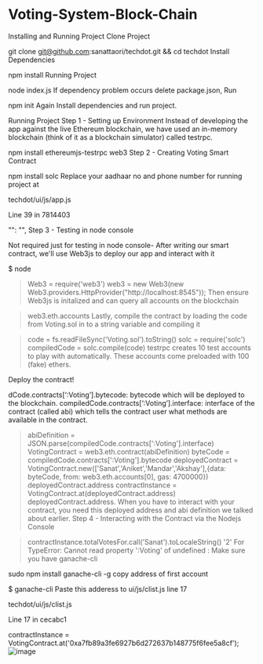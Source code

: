# Voting-System-Block-Chain
Installing and Running Project
Clone Project

git clone git@github.com:sanattaori/techdot.git && cd techdot
Install Dependencies

npm install
Running Project

node index.js
If dependency problem occurs delete package.json, Run

npm init
Again Install dependencies and run project.

Running Project
Step 1 - Setting up Environment Instead of developing the app against the live Ethereum blockchain, we have used an in-memory blockchain (think of it as a blockchain simulator) called testrpc.

npm install ethereumjs-testrpc web3
Step 2 - Creating Voting Smart Contract

npm install solc
Replace your aadhaar no and phone number for running project at

techdot/ui/js/app.js

Line 39 in 7814403

 "<replace your aadhaar no here>": "<your phone number>", 
Step 3 - Testing in node console

Not required just for testing in node console- After writing our smart contract, we'll use Web3js to deploy our app and interact with it

$ node
> Web3 = require('web3')
> web3 = new Web3(new Web3.providers.HttpProvider("http://localhost:8545"));
Then ensure Web3js is initalized and can query all accounts on the blockchain

> web3.eth.accounts
Lastly, compile the contract by loading the code from Voting.sol in to a string variable and compiling it

> code = fs.readFileSync('Voting.sol').toString()
> solc = require('solc')
> compiledCode = solc.compile(code)
testrpc creates 10 test accounts to play with automatically. These accounts come preloaded with 100 (fake) ethers.

Deploy the contract!

dCode.contracts[‘:Voting’].bytecode: bytecode which will be deployed to the blockchain. compiledCode.contracts[‘:Voting’].interface: interface of the contract (called abi) which tells the contract user what methods are available in the contract.

> abiDefinition = JSON.parse(compiledCode.contracts[':Voting'].interface)
> VotingContract = web3.eth.contract(abiDefinition)
> byteCode = compiledCode.contracts[':Voting'].bytecode
>deployedContract = VotingContract.new(['Sanat','Aniket','Mandar','Akshay'],{data: byteCode, from: web3.eth.accounts[0], gas: 4700000})
> deployedContract.address
> contractInstance = VotingContract.at(deployedContract.address)
deployedContract.address. When you have to interact with your contract, you need this deployed address and abi definition we talked about earlier.
Step 4 - Interacting with the Contract via the Nodejs Console

> contractInstance.totalVotesFor.call('Sanat').toLocaleString()
'2'
For TypeError: Cannot read property ':Voting' of undefined :
Make sure you have ganache-cli

sudo npm install ganache-cli -g
copy address of first account

$ ganache-cli
Paste this adderess to ui/js/clist.js line 17

techdot/ui/js/clist.js

Line 17 in cecabc1

 contractInstance = VotingContract.at('0xa7fb89a3fe6927b6d272637b148775f6fee5a8cf'); 
 ![image](https://user-images.githubusercontent.com/90682538/204466245-b0f6e6e9-2c0c-4fb4-b46f-a3e5a51c3ab8.png)
